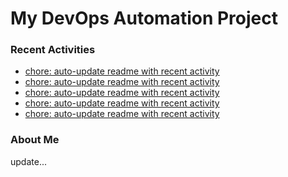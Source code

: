 # My DevOps Automation Project

### Recent Activities
<!-- activity:START -->
- [chore: auto-update readme with recent activity](https://github.com/kaigiii/mybowling-app/commit/731194b01b0bf2035f480330f14931eb952af32c)
- [chore: auto-update readme with recent activity](https://github.com/kaigiii/mybowling-app/commit/ba07c680dd0842a22b661ca07930fe285a823117)
- [chore: auto-update readme with recent activity](https://github.com/kaigiii/mybowling-app/commit/d18ca895eb488b7517f2e8ea6240601150305aaa)
- [chore: auto-update readme with recent activity](https://github.com/kaigiii/mybowling-app/commit/f9f53bfe704107a2ec48c04d9e6e2c3048dc5790)
- [chore: auto-update readme with recent activity](https://github.com/kaigiii/mybowling-app/commit/128c7c89e41f8d835aec8fe6578f32bf3434a302)
<!-- activity:END -->

### About Me
<!-- MYLINKS:START -->
<!-- MYLINKS:END -->

update...
